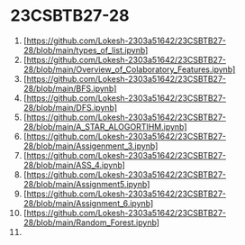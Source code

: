 # 23CSBTB27-28
1. [https://github.com/Lokesh-2303a51642/23CSBTB27-28/blob/main/types_of_list.ipynb]
2. [https://github.com/Lokesh-2303a51642/23CSBTB27-28/blob/main/Overview_of_Colaboratory_Features.ipynb]
3. [https://github.com/Lokesh-2303a51642/23CSBTB27-28/blob/main/BFS.ipynb]
4. [https://github.com/Lokesh-2303a51642/23CSBTB27-28/blob/main/DFS.ipynb]
5. [https://github.com/Lokesh-2303a51642/23CSBTB27-28/blob/main/A_STAR_ALOGORTIHM.ipynb]
6. [https://github.com/Lokesh-2303a51642/23CSBTB27-28/blob/main/Assigenment_3.ipynb]
7. [https://github.com/Lokesh-2303a51642/23CSBTB27-28/blob/main/ASS_4.ipynb]
8. [https://github.com/Lokesh-2303a51642/23CSBTB27-28/blob/main/Assignment5.ipynb]
9. [https://github.com/Lokesh-2303a51642/23CSBTB27-28/blob/main/Assignment_6.ipynb]
10. [https://github.com/Lokesh-2303a51642/23CSBTB27-28/blob/main/Random_Forest.ipynb]
11. 
